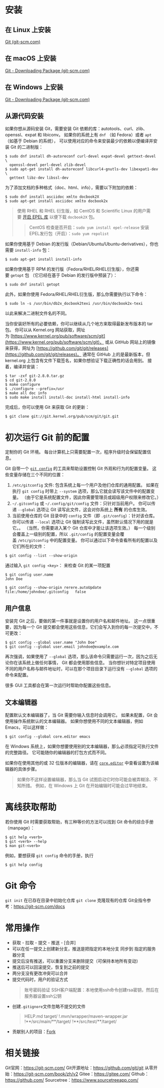# 安装
## 在 Linux 上安装
[Git (git-scm.com)](https://git-scm.com/download/linux)
## 在 macOS 上安装
[Git - Downloading Package (git-scm.com)](https://git-scm.com/download/mac)
## 在 Windows 上安装
[Git - Downloading Package (git-scm.com)](https://git-scm.com/download/win)
## 从源代码安装
如果你想从源码安装 Git，需要安装 Git 依赖的库：autotools、curl、zlib、openssl、expat 和 libiconv。 如果你的系统上有 `dnf` （如 Fedora）或者 `apt`（如基于 Debian 的系统）， 可以使用对应的命令来安装最少的依赖以便编译并安装 Git 的二进制版：
```console
$ sudo dnf install dh-autoreconf curl-devel expat-devel gettext-devel \
  openssl-devel perl-devel zlib-devel
$ sudo apt-get install dh-autoreconf libcurl4-gnutls-dev libexpat1-dev \
  gettext libz-dev libssl-dev
```
为了添加文档的多种格式（doc、html、info），需要以下附加的依赖：
```console
$ sudo dnf install asciidoc xmlto docbook2X
$ sudo apt-get install asciidoc xmlto docbook2x
```
>使用 RHEL 和 RHEL 衍生版，如 CentOS 和 Scientific Linux 的用户需要 [开启 EPEL 库](https://fedoraproject.org/wiki/EPEL#How_can_I_use_these_extra_packages.3F) 以便下载 `docbook2X` 包。
>> CentOS
>> 检查是否开启：`sudo yum install epel-release`
>> 安装EPEL发行包（开启）：`sudo yum repolist`  

如果你使用基于 Debian 的发行版（Debian/Ubuntu/Ubuntu-derivatives），你也需要 `install-info` 包：
```console
$ sudo apt-get install install-info
```
如果你使用基于 RPM 的发行版（Fedora/RHEL/RHEL衍生版），你还需要 `getopt` 包 （它已经在基于 Debian 的发行版中预装了）：
```console
$ sudo dnf install getopt
```
此外，如果你使用 Fedora/RHEL/RHEL衍生版，那么你需要执行以下命令：
```console
$ sudo ln -s /usr/bin/db2x_docbook2texi /usr/bin/docbook2x-texi
```
以此来解决二进制文件名的不同。

当你安装好所有的必要依赖，你可以继续从几个地方来取得最新发布版本的 tar 包。 你可以从 Kernel.org 网站获取，网址为 [https://www.kernel.org/pub/software/scm/git](https://www.kernel.org/pub/software/scm/git)， 或从 GitHub 网站上的镜像来获得，网址为 [https://github.com/git/git/releases](https://github.com/git/git/releases)。 通常在 GitHub 上的是最新版本，但 kernel.org 上包含有文件下载签名，如果你想验证下载正确性的话会用到。
接着，编译并安装：
```console
$ tar -zxf git-2.8.0.tar.gz
$ cd git-2.8.0
$ make configure
$ ./configure --prefix=/usr
$ make all doc info
$ sudo make install install-doc install-html install-info
```
完成后，你可以使用 Git 来获取 Git 的更新：
```console
$ git clone git://git.kernel.org/pub/scm/git/git.git
```

# 初次运行 Git 前的配置
定制你的 Git 环境。 每台计算机上只需要配置一次，程序升级时会保留配置信息。

Git 自带一个 [`git config`](https://git-scm.com/docs/git-config) 的工具来帮助设置控制 Git 外观和行为的配置变量。 这些变量存储在三个不同的位置：
1.  `/etc/gitconfig` 文件: 包含系统上每一个用户及他们仓库的通用配置。 如果在执行 `git config` 时带上 `--system` 选项，那么它就会读写该文件中的配置变量。 （由于它是系统配置文件，因此你需要管理员或超级用户权限来修改它。）    
2.  `~/.gitconfig` 或 `~/.config/git/config` 文件：只针对当前用户。 你可以传递 `--global` 选项让 Git 读写此文件，这会对你系统上 **所有** 的仓库生效。
3.  当前使用仓库的 Git 目录中的 `config` 文件（即 `.git/config`）：针对该仓库。 你可以传递 `--local` 选项让 Git 强制读写此文件，虽然默认情况下用的就是它。。 （当然，你需要进入某个 Git 仓库中才能让该选项生效。）
每一个级别会覆盖上一级别的配置，所以 `.git/config` 的配置变量会覆盖 `/etc/gitconfig` 中的配置变量。
你可以通过以下命令查看所有的配置以及它们所在的文件：
```console
$ git config --list --show-origin
```
通过输入 `git config <key>`： 来检查 Git 的某一项配置
```console
$ git config user.name
John Doe
```
```console
$ git config --show-origin rerere.autoUpdate
file:/home/johndoe/.gitconfig	false
```
## 用户信息

安装完 Git 之后，要做的第一件事就是设置你的用户名和邮件地址。 这一点很重要，因为每一个 Git 提交都会使用这些信息，它们会写入到你的每一次提交中，不可更改：

```console
$ git config --global user.name "John Doe"
$ git config --global user.email johndoe@example.com
```

再次强调，如果使用了 `--global` 选项，那么该命令只需要运行一次，因为之后无论你在该系统上做任何事情， Git 都会使用那些信息。 当你想针对特定项目使用不同的用户名称与邮件地址时，可以在那个项目目录下运行没有 `--global` 选项的命令来配置。

很多 GUI 工具都会在第一次运行时帮助你配置这些信息。

## 文本编辑器

配置默认文本编辑器了，当 Git 需要你输入信息时会调用它。 如果未配置，Git 会使用操作系统默认的文本编辑器。
如果你想使用不同的文本编辑器，例如 Emacs，可以这样做：
```console
$ git config --global core.editor emacs
```
在 Windows 系统上，如果你想要使用别的文本编辑器，那么必须指定可执行文件的完整路径。 它可能随你的编辑器的打包方式而不同。

如果你在使用其他的或 32 位版本的编辑器，请在 [`core.editor`](https://git-scm.com/book/zh/v2/ch00/_core_editor) 中查看设置为该编辑器的具体步骤。
>如果你不这样设置编辑器，那么当 Git 试图启动它时你可能会被弄糊涂、不知所措。 例如，在 Windows 上 Git 在开始编辑时可能会过早地结束。

# 离线获取帮助
若你使用 Git 时需要获取帮助，有三种等价的方法可以找到 Git 命令的综合手册（manpage）：
```console
$ git help <verb>
$ git <verb> --help
$ man git-<verb>
```
例如，要想获得 `git config` 命令的手册，执行
```console
$ git help config
```

# Git 命令
`git init` 在已存在目录中初始化仓库
`git clone` 克隆现有的仓库
Git全指令参考：https://git-scm.com/docs

# 常用操作
- 获取 - 拉取 - 提交 - 推送 - [合并]
- 可以在任一提交上创建新分支，推送是把指定的本地分支 同步到 指定的服务器分支
- 提交后没有推送，可以重置分支来删除提交（可保持本地所有变动）
- 推送后可以回滚提交，恢复到之前的提交
- 两分支没有更改冲突可以合并
- 提交代码时，用户的验证方式
  >账号密码验证
  >SSH客户端配置：本地使用ssh命令创建rsa密钥，然后在服务器设置ssh公钥
- 创建`.gitignore`文件忽略不提交的文件
  >HELP.md
  >target/
  >!.mvn/wrapper/maven-wrapper.jar
  >!\*\*/src/main/\*\*/target/
  >!\*\*/src/test/\*\*/target/
- 贡献别人的项目：[Fork](https://git-scm.com/book/zh/v2/GitHub-%E5%AF%B9%E9%A1%B9%E7%9B%AE%E5%81%9A%E5%87%BA%E8%B4%A1%E7%8C%AE)

# 相关链接
Git官网：https://git-scm.com/
Git开源地址：https://github.com/git/git
从零开始：https://git-scm.com/book/zh/v2
Gitee：https://gitee.com/
Github：https://github.com/
Sourcetree：https://www.sourcetreeapp.com/